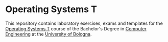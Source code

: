 # Operating Systems T

This repository contains laboratory exercises, exams and templates for the [Operating Systems T](http://www.ingegneriarchitettura.unibo.it/it/corsi/insegnamenti/insegnamento/2017/428146) 
course of the Bachelor's Degree in [Computer Engineering](http://corsi.unibo.it/ingegneriainformatical/Pagine/default.aspx) at 
the [University of Bologna](http://www.unibo.it/it).
